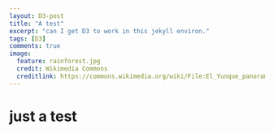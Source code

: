 ```yaml
---
layout: D3-post
title: "A test"
excerpt: "can I get D3 to work in this jekyll environ."
tags: [D3]
comments: true
image:
  feature: rainforest.jpg
  credit: Wikimedia Commons
  creditlink: https://commons.wikimedia.org/wiki/File:El_Yunque_panorama.jpg
---
```


# just a test


  <svg width="100" height="150">
    <rect x="0" width="15" fill="#d1c9b8"></rect>
    <rect x="25" width="15" fill="#d1c9b8"></rect>
    <rect x="50" width="15" fill="#d1c9b8"></rect>
    <rect x="75" width="15" fill="#d1c9b8"></rect>
  </svg>

  <script>
    var ratData = [ 400, 900, 300, 600 ];
    d3.selectAll( "rect" )
      .data( ratData )
      .attr( "height", function(d){
        return d/10 * 1.5;
      })
      .attr( "y", function(d){
        return 150 - d/10 * 1.5;
      });
  </script>
